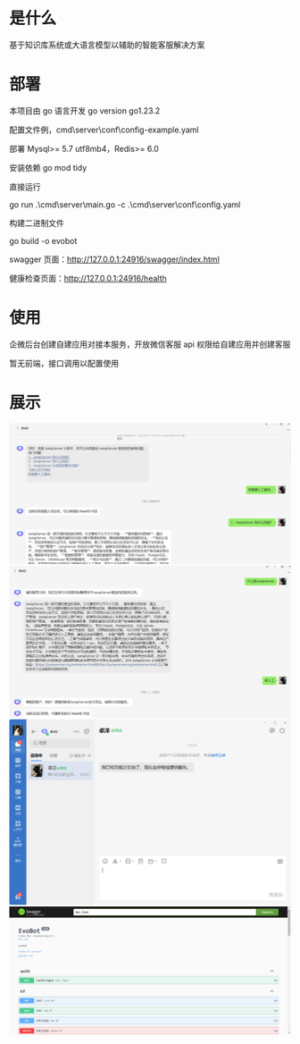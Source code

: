 # 是什么
基于知识库系统或大语言模型以辅助的智能客服解决方案

# 部署
本项目由 go 语言开发 go version go1.23.2

配置文件例，cmd\server\conf\config-example.yaml

部署 Mysql>= 5.7 utf8mb4，Redis>= 6.0

安装依赖 go mod tidy

直接运行

go run .\cmd\server\main.go -c .\cmd\server\conf\config.yaml

构建二进制文件

go build -o evobot

swagger 页面：http://127.0.0.1:24916/swagger/index.html

健康检查页面：http://127.0.0.1:24916/health

# 使用
企微后台创建自建应用对接本服务，开放微信客服 api 权限给自建应用并创建客服

暂无前端，接口调用以配置使用

# 展示
![alt text](image.png)
![alt text](image-1.png)
![alt text](image-2.png)
![alt text](image-3.png)
